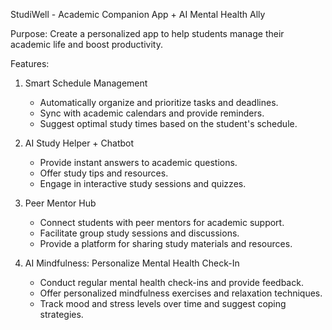 StudiWell - Academic Companion App + AI Mental Health Ally

Purpose: Create a personalized app to help students manage their academic life and boost productivity.

Features:
1. Smart Schedule Management
    - Automatically organize and prioritize tasks and deadlines.
    - Sync with academic calendars and provide reminders.
    - Suggest optimal study times based on the student's schedule.

2. AI Study Helper + Chatbot
    - Provide instant answers to academic questions.
    - Offer study tips and resources.
    - Engage in interactive study sessions and quizzes.

3. Peer Mentor Hub
    - Connect students with peer mentors for academic support.
    - Facilitate group study sessions and discussions.
    - Provide a platform for sharing study materials and resources.

4. AI Mindfulness: Personalize Mental Health Check-In
    - Conduct regular mental health check-ins and provide feedback.
    - Offer personalized mindfulness exercises and relaxation techniques.
    - Track mood and stress levels over time and suggest coping strategies.